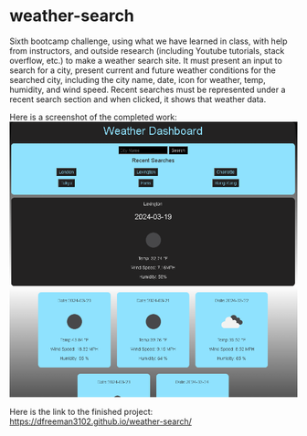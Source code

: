 # weather-search
Sixth bootcamp challenge, using what we have learned in class, with help from instructors, and outside research (including Youtube tutorials, stack overflow, etc.) to make a
weather search site. It must present an input to search for a city, present current and future weather
conditions for the searched city, including the city name, date, icon for weather, temp, humidity, and wind speed. Recent searches must be represented under a recent search section and when clicked, it shows that weather data.

Here is a screenshot of the completed work:
![alt text](<assets/imgs/Screenshot 2024-03-18 221039.png>)

Here is the link to the finished project:
https://dfreeman3102.github.io/weather-search/
